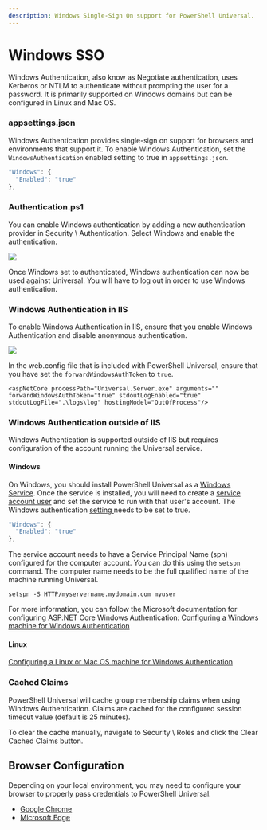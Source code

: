 ```yaml
---
description: Windows Single-Sign On support for PowerShell Universal.
---
```


# Windows SSO

Windows Authentication, also know as Negotiate authentication, uses Kerberos or NTLM to authenticate without prompting the user for a password. It is primarily supported on Windows domains but can be configured in Linux and Mac OS.&#x20;

### appsettings.json

Windows Authentication provides single-sign on support for browsers and environments that support it. To enable Windows Authentication, set the `WindowsAuthentication` enabled setting to true in `appsettings.json`.

```javascript
"Windows": {
  "Enabled": "true"
},
```

### Authentication.ps1

You can enable Windows authentication by adding a new authentication provider in Security \ Authentication. Select Windows and enable the authentication.

![](<../../.gitbook/assets/image (340).png>)

Once Windows set to authenticated, Windows authentication can now be used against Universal. You will have to log out in order to use Windows authentication.

### Windows Authentication in IIS

To enable Windows Authentication in IIS, ensure that you enable Windows Authentication and disable anonymous authentication.

![](<../../.gitbook/assets/image (84).png>)

In the web.config file that is included with PowerShell Universal, ensure that you have set the `forwardWindowsAuthToken` to `true`.

```
<aspNetCore processPath="Universal.Server.exe" arguments="" forwardWindowsAuthToken="true" stdoutLogEnabled="true" stdoutLogFile=".\logs\log" hostingModel="OutOfProcess"/>
```

### Windows Authentication outside of IIS

Windows Authentication is supported outside of IIS but requires configuration of the account running the Universal service.

#### Windows

On Windows, you should install PowerShell Universal as a [Windows Service](../../getting-started/#windows). Once the service is installed, you will need to create a [service account user](../../config/running-as-a-service-account.md#application-service-account) and set the service to run with that user's account. The Windows authentication [setting ](../../config/settings.md)needs to be set to true.

```javascript
"Windows": {
  "Enabled": "true"
},
```

The service account needs to have a Service Principal Name (spn) configured for the computer account. You can do this using the `setspn` command. The computer name needs to be the full qualified name of the machine running Universal.

```
setspn -S HTTP/myservername.mydomain.com myuser
```

For more information, you can follow the Microsoft documentation for configuring ASP.NET Core Windows Authentication: [Configuring a Windows machine for Windows Authentication](https://docs.microsoft.com/en-us/aspnet/core/security/authentication/windowsauth?view=aspnetcore-3.1\&tabs=visual-studio#windows-environment-configuration)

#### Linux

[Configuring a Linux or Mac OS machine for Windows Authentication](https://docs.microsoft.com/en-us/aspnet/core/security/authentication/windowsauth?view=aspnetcore-3.1\&tabs=visual-studio#linux-and-macos-environment-configuration)

### Cached Claims

PowerShell Universal will cache group membership claims when using Windows Authentication. Claims are cached for the configured session timeout value (default is 25 minutes).

To clear the cache manually, navigate to Security \ Roles and click the Clear Cached Claims button.

## Browser Configuration

Depending on your local environment, you may need to configure your browser to properly pass credentials to PowerShell Universal.

* [Google Chrome](https://chromeenterprise.google/policies/#HTTPAuthentication)
* [Microsoft Edge](https://learn.microsoft.com/en-us/deployedge/microsoft-edge-policies#http-authentication-policies)
